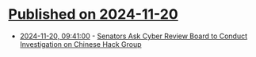 # [Published on 2024-11-20](index.md)

* [2024-11-20, 09:41:00](https://soylentnews.org/article.pl?sid=24/11/19/0333210&from=rss) - [Senators Ask Cyber Review Board to Conduct Investigation on Chinese Hack Group](https://soylentnews.org/article.pl?sid=24/11/19/0333210&from=rss)
